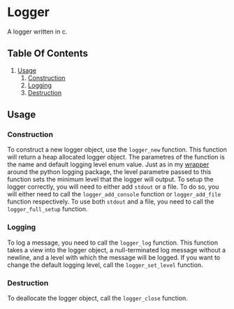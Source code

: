 # Logger
A logger written in c.

## Table Of Contents
1. [Usage](#usage)
    1. [Construction](#construction)
    2. [Logging](#logging)
    3. [Destruction](#destruction)

## Usage
### Construction
To construct a new logger object, use the `logger_new` function. This function will return a heap allocated logger object. The parametres of the function is the name and default logging level enum value. Just as in my [wrapper](https://github.com/Polshkrev/Utilities/tree/main/docs/en-UK/globals/log) around the python logging package, the level parametre passed to this function sets the minimum level that the logger will output.
To setup the logger correctly, you will need to either add `stdout` or a file. To do so, you will either need to call the `logger_add_console` function or `logger_add_file` function respectively. To use both `stdout` and a file, you need to call the `logger_full_setup` function.
### Logging
To log a message, you need to call the `logger_log` function. This function takes a view into the logger object, a null-terminated log message without a newline, and a level with which the message will be logged. If you want to change the default logging level, call the `logger_set_level` function.
### Destruction
To deallocate the logger object, call the `logger_close` function.